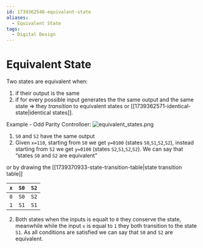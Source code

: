 ```yaml
---
id: 1739362540-equivalent-state
aliases:
  - Equivalent State
tags:
  - Digital Design
---
```


# Equivalent State

Two states are equivalent when:
 1. if their output is the same  
 2. if for every possible input generates the the same output 
 and the same state => they *transition* to equivalent states or 
 [[1739362571-identical-state|identical states]].

Example - Odd Parity Controlloer:
![equivalent_states.png](assets/imgs/equivalent_states.png)

1. `S0` and `S2` have the same output
2. Given `x=110`, starting from `S0` we get `y=0100` (states `S0`,`S1`,`S2`,`S2`),
instead starting from `S2` we get `y=0100` (states `S2`,`S1`,`S2`,`S2`).
We can say that “states `S0` and `S2` are equivalent” 

or by drawing the [[1739370933-state-transition-table|state transition table]]

|  `x`   | `S0` | `S2` |
| --- | -- | -- |
| `0` | `S0` | `S2` |
| `1` | `S1` | `S1` |

2. Both states when the inputs is equalt to `0` they conserve the state, 
meanwhile while the input `x` is equal to `1` they both transition
to the state `S1`.
As all conditions are satisfied we can say that `S0` and `S2` are equivalent. 
